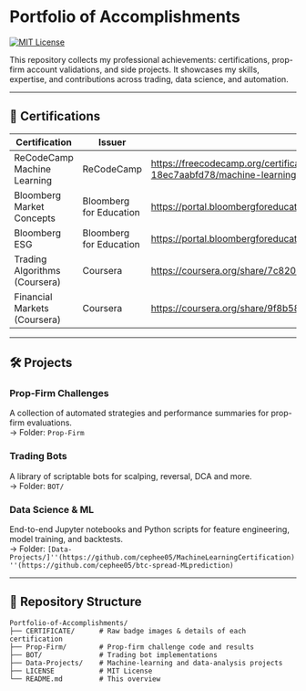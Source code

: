 # Portfolio of Accomplishments

[![MIT License](https://img.shields.io/badge/License-MIT-green.svg)](LICENSE)  

This repository collects my professional achievements: certifications, prop-firm account validations, and side projects. It showcases my skills, expertise, and contributions across trading, data science, and automation.

---

## 📜 Certifications

| Certification                       | Issuer                     | Link                                                                 |
|-------------------------------------|----------------------------|----------------------------------------------------------------------|
| ReCodeCamp Machine Learning         | ReCodeCamp                 |https://freecodecamp.org/certification/fcc0c407fad-fbd8-4332-9a56-18ec7aabfd78/machine-learning-with-python-v7                                                 |
| Bloomberg Market Concepts           | Bloomberg for Education    |https://portal.bloombergforeducation.com/certificates/ARbZnsG2d1H99fhAQffQcWcS       |
| Bloomberg ESG                       | Bloomberg for Education    |https://portal.bloombergforeducation.com/certificates/ddpY5KqbawNqM1X1bUqJQ17G    |
| Trading Algorithms (Coursera)       | Coursera                   | https://coursera.org/share/7c8206dcf9dbb47ad1293e3fe89b1024                                                        |
| Financial Markets (Coursera)        | Coursera                   | https://coursera.org/share/9f8b580ee31a9316c646ca5d9cb7e8bd           |



---

## 🛠 Projects

### Prop-Firm Challenges  
A collection of automated strategies and performance summaries for prop-firm evaluations.  
→ Folder: `Prop-Firm`

### Trading Bots  
A library of scriptable bots for scalping, reversal, DCA and more.  
→ Folder: `BOT/`

### Data Science & ML  
End-to-end Jupyter notebooks and Python scripts for feature engineering, model training, and backtests.  
→ Folder: `[Data-Projects/]''(https://github.com/cephee05/MachineLearningCertification)''(https://github.com/cephee05/btc-spread-MLprediction)`

---

## 📂 Repository Structure

```text
Portfolio-of-Accomplishments/
├── CERTIFICATE/      # Raw badge images & details of each certification
├── Prop-Firm/        # Prop-firm challenge code and results
├── BOT/              # Trading bot implementations
├── Data-Projects/    # Machine-learning and data-analysis projects
├── LICENSE           # MIT License
└── README.md         # This overview
